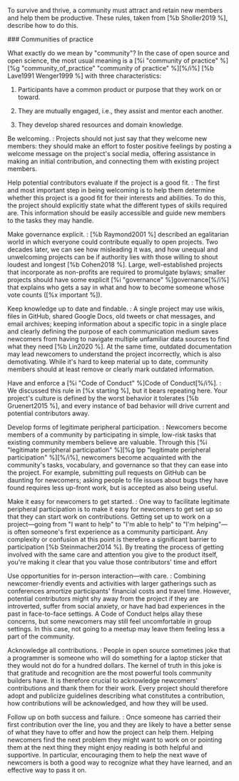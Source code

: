 To survive and thrive, a community must attract and retain new members and help
them be productive. These rules, taken from [%b Sholler2019 %], describe
how to do this.

<div class="callout" markdown="1">
### Communities of practice

What exactly do we mean by "community"? In the case of open source and open
science, the most usual meaning is a
[%i "community of practice" %][%g "community_of_practice" "community of practice" %][%/i%]
[%b Lave1991 Wenger1999 %] with three characteristics:

1.  Participants have a common product or purpose that they work on or
    toward.

2.  They are mutually engaged, i.e., they assist and mentor each another.

3.  They develop shared resources and domain knowledge.
</div>

Be welcoming.
:   Projects should not just say that they welcome new members: they should make
    an effort to foster positive feelings by posting a welcome message on the
    project's social media, offering assistance in making an initial
    contribution, and connecting them with existing project members.

Help potential contributors evaluate if the project is a good fit.
:   The first and most important step in being welcoming is to help them
    determine whether this project is a good fit for their interests and
    abilities.  To do this, the project should explicitly state what the
    different types of skills required are. This information should be easily
    accessible and guide new members to the tasks they may handle.

Make governance explicit.
:   [%b Raymond2001 %] described an egalitarian world in which everyone
    could contribute equally to open projects. Two decades later, we can see how
    misleading it was, and how unequal and unwelcoming projects can be if
    authority lies with those willing to shout loudest and longest
    [%b Cohen2018 %].  Large, well-established projects that incorporate
    as non-profits are required to promulgate bylaws; smaller projects should
    have some explicit [%i "governance" %]governance[%/i%] that explains who
    gets a say in what and how to become someone whose vote counts
    ([%x important %]).

Keep knowledge up to date and findable.
:   A single project may use wikis, files in GitHub, shared Google Docs, old
    tweets or chat messages, and email archives; keeping information about a
    specific topic in a single place and clearly defining the purpose of each
    communication medium saves newcomers from having to navigate multiple
    unfamiliar data sources to find what they need [%b Lin2020 %].  At the
    same time, outdated documentation may lead newcomers to understand the
    project incorrectly, which is also demotivating. While it's hard to keep
    material up to date, community members should at least remove or clearly
    mark outdated information.

Have and enforce a [%i "Code of Conduct" %]Code of Conduct[%/i%].
:   We discussed this rule in [%x starting %], but it bears repeating here.
    Your project's culture is defined by the worst behavior it tolerates
    [%b Gruenert2015 %], and every instance of bad behavior will drive
    current and potential contributors away.

Develop forms of legitimate peripheral participation.
:   Newcomers become members of a community by participating in simple, low-risk
    tasks that existing community members believe are valuable. Through this
    [%i "legitimate peripheral participation" %][%g lpp "legitimate peripheral participation" %][%/i%], newcomers become acquainted with the community's
    tasks, vocabulary, and governance so that they can ease into the
    project. For example, submitting pull requests on GitHub can be daunting for
    newcomers; asking people to file issues about bugs they have found requires
    less up-front work, but is accepted as also being useful.

Make it easy for newcomers to get started.
:   One way to facilitate legitimate peripheral participation is to make it easy
    for newcomers to get set up so that they can start work on contributions.
    Getting set up to work on a project—going from "I want to help" to "I'm
    able to help" to "I'm helping"—is often someone's first experience as a
    community participant. Any complexity or confusion at this point is
    therefore a significant barrier to participation
    [%b Steinmacher2014 %]. By treating the process of getting involved
    with the same care and attention you give to the product itself, you're
    making it clear that you value those contributors' time and effort

Use opportunities for in-person interaction—with care.
:   Combining newcomer-friendly events and activities with larger gatherings
    such as conferences amortize participants' financial costs and travel time.
    However, potential contributors might shy away from the project if they are
    introverted, suffer from social anxiety, or have had bad experiences in the
    past in face-to-face settings. A Code of Conduct helps allay these concerns,
    but some newcomers may still feel uncomfortable in group settings. In this
    case, not going to a meetup may leave them feeling less a part of the
    community.

Acknowledge all contributions.
:   People in open source sometimes joke that a programmer is someone who will
    do something for a laptop sticker that they would not do for a hundred
    dollars. The kernel of truth in this joke is that gratitude and recognition
    are the most powerful tools community builders have. It is therefore crucial
    to acknowledge newcomers' contributions and thank them for their work.
    Every project should therefore adopt and publicize guidelines describing
    what constitutes a contribution, how contributions will be acknowledged, and
    how they will be used.

Follow up on both success and failure.
:   Once someone has carried their first contribution over the line, you and
    they are likely to have a better sense of what they have to offer and how
    the project can help them. Helping newcomers find the next problem they
    might want to work on or pointing them at the next thing they might enjoy
    reading is both helpful and supportive. In particular, encouraging them to
    help the next wave of newcomers is both a good way to recognize what they
    have learned, and an effective way to pass it on.
